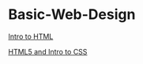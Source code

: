 # Basic-Web-Design

<a href="Introduction/index.html" target="_blank">Intro to HTML</a>

<a href="HTML5_to_intro_CSS/index.html" target="_blank">HTML5 and Intro to CSS</a>

